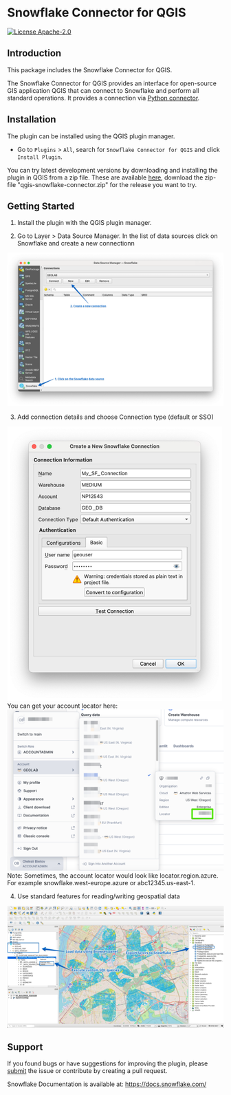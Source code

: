# Snowflake Connector for QGIS

[![License Apache-2.0](https://img.shields.io/:license-MIT-brightgreen.svg)](https://spdx.org/licenses/MIT.html)

## Introduction
This package includes the Snowflake Connector for QGIS.

The Snowflake Connector for QGIS provides an interface for open-source GIS application QGIS that can connect to Snowflake and perform all standard operations. It provides a connection via [Python connector](https://github.com/snowflakedb/snowflake-connector-python).

## Installation
The plugin can be installed using the QGIS plugin manager. 
- Go to `Plugins` > `All`, search for `Snowflake Connector for QGIS` and click `Install Plugin`.

You can try latest development versions by downloading and installing the plugin in QGIS from a zip file. These are available [here](https://github.com/snowflakedb/qgis-snowflake-connector/releases), download the zip-file "qgis-snowflake-connector.zip" for the release you want to try.

## Getting Started
1. Install the plugin with the QGIS plugin manager.

2. Go to Layer > Data Source Manager. In the list of data sources click on Snowflake and create a new connectionn
<img src ='assets/data_source_manager.png'  width=700>

3. Add connection details and choose Connection type (default or SSO)
<img src ='assets/new_connection.png'  width=500>
You can get your account locator here:
<img src ='assets/account_locator.png'  width=700>
Note: Sometimes, the account locator would look like locator.region.azure. For example snowflake.west-europe.azure or abc12345.us-east-1.

4. Use standard features for reading/writing geospatial data
<img src ='assets/snowflake_qgis.jpg'  width=800>

## Support
If you found bugs or have suggestions for improving the plugin, please [submit](https://github.com/snowflakedb/qgis-snowflake-connector/issues) the issue or contribute by creating a pull request.

Snowflake Documentation is available at:
https://docs.snowflake.com/